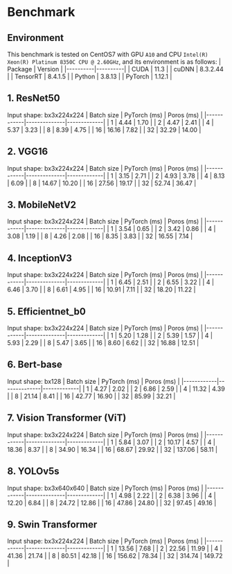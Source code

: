 # Benchmark
## Environment
This benchmark is tested on CentOS7 with GPU `A10` and CPU `Intel(R) Xeon(R) Platinum 8350C CPU @ 2.60GHz`, and its environment is as follows:
| Package  |  Version |
|----------|----------|
| CUDA     | 11.3     |
| cuDNN    | 8.3.2.44 |
| TensorRT | 8.4.1.5  |
| Python   | 3.8.13   |
| PyTorch  | 1.12.1   |

## 1. ResNet50
Input shape: bx3x224x224
| Batch size | PyTorch (ms) |  Poros (ms) |
|------------|--------------|-------------|
| 1          |   4.44       |  1.70       |
| 2          |   4.47       |  2.41       |
| 4          |   5.37       |  3.23       |
| 8          |   8.39       |  4.75       |
| 16         |   16.16      |  7.82       |
| 32         |   32.29      |  14.00      |

## 2. VGG16
Input shape: bx3x224x224
| Batch size | PyTorch (ms) |  Poros (ms) |
|------------|--------------|-------------|
| 1          |   3.15       |  2.71       |
| 2          |   4.93       |  3.78       |
| 4          |   8.13       |  6.09       |
| 8          |   14.67      |  10.20      |
| 16         |   27.56      |  19.17      |
| 32         |   52.74      |  36.47      |

## 3. MobileNetV2
Input shape: bx3x224x224
| Batch size | PyTorch (ms) |  Poros (ms) |
|------------|--------------|-------------|
| 1          |   3.54       |  0.65       |
| 2          |   3.42       |  0.86       |
| 4          |   3.08       |  1.19       |
| 8          |   4.26       |  2.08       |
| 16         |   8.35       |  3.83       |
| 32         |   16.55      |  7.14       |

## 4. InceptionV3
Input shape: bx3x224x224
| Batch size | PyTorch (ms) |  Poros (ms) |
|------------|--------------|-------------|
| 1          |   6.45       |  2.51       |
| 2          |   6.55       |  3.22       |
| 4          |   6.46       |  3.70       |
| 8          |   6.61       |  4.95       |
| 16         |   10.91      |  7.11       |
| 32         |   18.20      |  11.22      |

## 5. Efficientnet_b0
Input shape: bx3x224x224
| Batch size | PyTorch (ms) |  Poros (ms) |
|------------|--------------|-------------|
| 1          |   5.20       |  1.28       |
| 2          |   5.39       |  1.57       |
| 4          |   5.93       |  2.29       |
| 8          |   5.47       |  3.65       |
| 16         |   8.60       |  6.62       |
| 32         |   16.88      |  12.51      |

## 6. Bert-base
Input shape: bx128
| Batch size | PyTorch (ms) |  Poros (ms) |
|------------|--------------|-------------|
| 1          |   4.27       |  2.02       |
| 2          |   6.86       |  2.59       |
| 4          |   11.32      |  4.39       |
| 8          |   21.14      |  8.41       |
| 16         |   42.77      |  16.90      |
| 32         |   85.99      |  32.21      |

## 7. Vision Transformer (ViT)
Input shape: bx3x224x224
| Batch size | PyTorch (ms) |  Poros (ms) |
|------------|--------------|-------------|
| 1          |   5.84       |  3.07       |
| 2          |   10.17      |  4.57       |
| 4          |   18.36      |  8.37       |
| 8          |   34.90      |  16.34      |
| 16         |   68.67      |  29.92      |
| 32         |   137.06     |  58.11      |

## 8. YOLOv5s
Input shape: bx3x640x640
| Batch size | PyTorch (ms) |  Poros (ms) |
|------------|--------------|-------------|
| 1          |   4.98       |  2.22       |
| 2          |   6.38       |  3.96       |
| 4          |   12.20      |  6.84       |
| 8          |   24.72      |  12.86      |
| 16         |   47.86      |  24.80      |
| 32         |   97.45      |  49.16      |

## 9. Swin Transformer
Input shape: bx3x224x224
| Batch size | PyTorch (ms) |  Poros (ms) |
|------------|--------------|-------------|
| 1          |   13.56      |  7.68       |
| 2          |   22.56      |  11.99      |
| 4          |   41.36      |  21.74      |
| 8          |   80.51      |  42.18      |
| 16         |   156.62     |  78.34      |
| 32         |   314.74     |  149.72     |